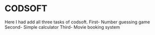 # CODSOFT
Here I had add all three tasks of codsoft.
First- Number guessing game
Second- Simple calculator
Third- Movie booking system

